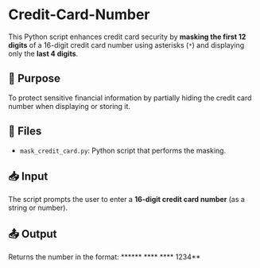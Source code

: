 # Credit-Card-Number

This Python script enhances credit card security by **masking the first 12 digits** of a 16-digit credit card number using asterisks (`*`) and displaying only the **last 4 digits**.

## 🔐 Purpose

To protect sensitive financial information by partially hiding the credit card number when displaying or storing it.

## 📁 Files

- `mask_credit_card.py`: Python script that performs the masking.

## 📥 Input

The script prompts the user to enter a **16-digit credit card number** (as a string or number).

## 📤 Output

Returns the number in the format: ****** **** **** 1234**

